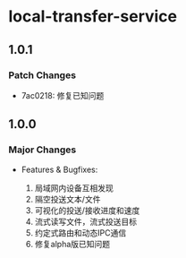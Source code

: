 # local-transfer-service

## 1.0.1

### Patch Changes

- 7ac0218: 修复已知问题

## 1.0.0

### Major Changes

- Features & Bugfixes:

  1. 局域网内设备互相发现
  2. 隔空投送文本/文件
  3. 可视化的投送/接收进度和速度
  4. 流式读写文件，流式投送目标
  5. 约定式路由和动态IPC通信
  6. 修复alpha版已知问题
